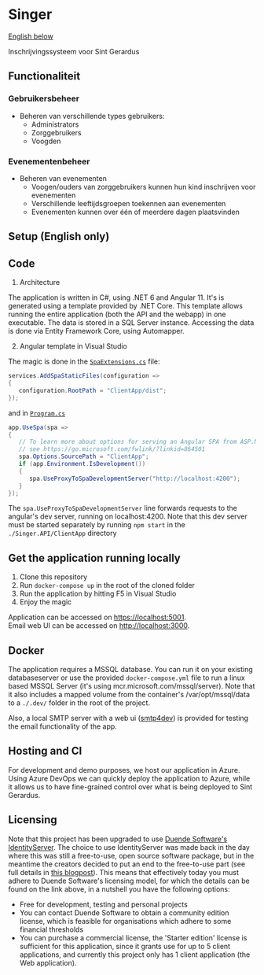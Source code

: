 # Singer

[English below](#setup-english-only)

Inschrijvingssysteem voor Sint Gerardus

## Functionaliteit

### Gebruikersbeheer

- Beheren van verschillende types gebruikers:
  - Administrators
  - Zorggebruikers
  - Voogden

### Evenementenbeheer

- Beheren van evenementen
  - Voogen/ouders van zorggebruikers kunnen hun kind inschrijven voor evenementen
  - Verschillende leeftijdsgroepen toekennen aan evenementen
  - Evenementen kunnen over één of meerdere dagen plaatsvinden

## Setup (English only)

## Code

1. Architecture

The application is written in C#, using .NET 6 and Angular 11. It's is generated using a template provided by .NET Core.
This template allows running the entire application (both the API and the webapp) in one executable.
The data is stored in a SQL Server instance. Accessing the data is done via Entity Framework Core, using Automapper.

2. Angular template in Visual Studio

The magic is done in the [`SpaExtensions.cs`](Singer.API\Helpers\Extensions\SpaExtensions.cs) file:

```C#
services.AddSpaStaticFiles(configuration =>
{
   configuration.RootPath = "ClientApp/dist";
});
```

and in [`Program.cs`](Singer.API\Program.cs)

```C#
app.UseSpa(spa =>
{
   // To learn more about options for serving an Angular SPA from ASP.NET Core,
   // see https://go.microsoft.com/fwlink/?linkid=864501
   spa.Options.SourcePath = "ClientApp";
   if (app.Environment.IsDevelopment())
   {
      spa.UseProxyToSpaDevelopmentServer("http://localhost:4200");
   }
});
```

The `spa.UseProxyToSpaDevelopmentServer` line forwards requests to the angular's dev server, running on localhost:4200.
Note that this dev server must be started separately by running `npm start` in the `./Singer.API/ClientApp` directory

## Get the application running locally

1. Clone this repository
2. Run `docker-compose up` in the root of the cloned folder
3. Run the application by hitting F5 in Visual Studio
4. Enjoy the magic

Application can be accessed on [https://localhost:5001](https://localhost:5001).  
Email web UI can be accessed on [http://localhost:3000](http://localhost:3000).

## Docker

The application requires a MSSQL database. You can run it on your existing databaseserver or use the provided `docker-compose.yml` file to run a linux based MSSQL Server (it's using mcr.microsoft.com/mssql/server). Note that it also includes a mapped volume from the container's /var/opt/mssql/data to a `./.dev/` folder in the root of the project.

Also, a local SMTP server with a web ui ([smtp4dev](https://github.com/rnwood/smtp4dev)) is provided for testing the email functionality of the app.

## Hosting and CI

For development and demo purposes, we host our application in Azure. Using Azure DevOps we can quickly deploy the application to Azure, while it allows us to have fine-grained control over what is being deployed to Sint Gerardus.

## Licensing

Note that this project has been upgraded to use [Duende Software's IdentityServer](https://duendesoftware.com/products/identityserver).
The choice to use IdentityServer was made back in the day where this was still a free-to-use, open source software package, but in the meantime the creators decided to put an end to the free-to-use part (see full details in [this blogpost](https://leastprivilege.com/2020/10/01/the-future-of-identityserver/)). This means that effectively today you must adhere to Duende Software's licensing model, for which the details can be found on the link above, in a nutshell you have the following options:

- Free for development, testing and personal projects
- You can contact Duende Software to obtain a community edition license, which is feasible for organisations which adhere to some financial thresholds
- You can purchase a commercial license, the 'Starter edition' license is sufficient for this application, since it grants use for up to 5 client applications, and currently this project only has 1 client application (the Web application).
